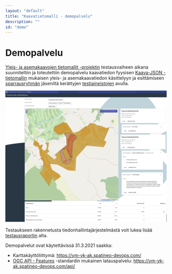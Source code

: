 ```yaml
---
layout: "default"
title: "Kaavatietomalli - demopalvelu"
description: ""
id: "demo"
---
```

# Demopalvelu
[Yleis- ja asemakaavojen tietomallit -projektin](../../../projektit/ak-yk-tietomallit/) testausvaiheen aikana suunniteltiin ja toteutettiin demopalvelu kaavatiedon fyysisen [Kaava-JSON -tietomallin](../json/) mukaisen yleis- ja asemakaavatiedon käsittelyyn ja esittämiseen [sparrausryhmän](../../../projektit/ak-yk-tietomallit/sparrausryhma.html) jäseniltä kerättyjen [testiaineistojen](../aineistot/) avulla.

![Demosovelluksen käyttöliittymä](demosovellus-screenshot.png)

Testaukseen rakennetusta tiedonhallintajärjestelmästä voit lukea lisää [testausraportin](../../../projektit/ak-yk-tietomallit/testaus/) alta.

Demopalvelut ovat käytettävissä 31.3.2021 saakka:

* Karttakäyttöliittymä: <https://ym-yk-ak.spatineo-devops.com/>
* [OGC API - Features](https://www.ogc.org/standards/ogcapi-features) -standardin mukainen latauspalvelu: <https://ym-yk-ak.spatineo-devops.com/api/>



